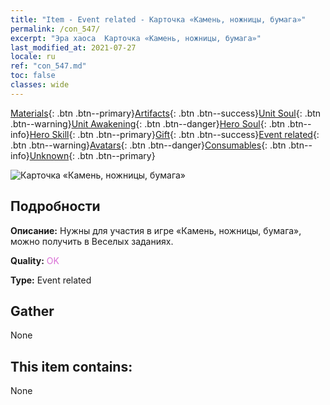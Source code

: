 ```yaml
---
title: "Item - Event related - Карточка «Камень, ножницы, бумага»"
permalink: /con_547/
excerpt: "Эра хаоса  Карточка «Камень, ножницы, бумага»"
last_modified_at: 2021-07-27
locale: ru
ref: "con_547.md"
toc: false
classes: wide
---
```

 [Materials](/ItemsRU/){: .btn .btn--primary}[Artifacts](/ItemsRU/Artifacts/){: .btn .btn--success}[Unit Soul](/ItemsRU/UnitSoul/){: .btn .btn--warning}[Unit Awakening](/ItemsRU/UnitAwakening/){: .btn .btn--danger}[Hero Soul](/ItemsRU/HeroSoul/){: .btn .btn--info}[Hero Skill](/ItemsRU/HeroSkill/){: .btn .btn--primary}[Gift](/ItemsRU/Gift/){: .btn .btn--success}[Event related](/ItemsRU/Events/){: .btn .btn--warning}[Avatars](/ItemsRU/Avatars/){: .btn .btn--danger}[Consumables](/ItemsRU/Consumables/){: .btn .btn--info}[Unknown](/ItemsRU/Unknown/){: .btn .btn--primary}

 ![Карточка «Камень, ножницы, бумага»](/images/t/i_10033.png)

## Подробности
 **Описание:** Нужны для участия в игре «Камень, ножницы, бумага», можно получить в Веселых заданиях.

 **Quality:** <span style="color: #DA70D6">OK</span>

 **Type:** Event related

## Gather

  None

## This item contains:

  None

